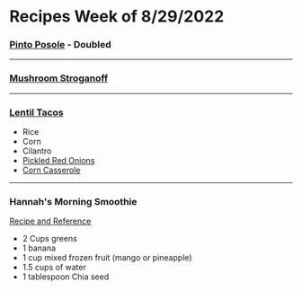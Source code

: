 # Recipes Week of 8/29/2022

### [Pinto Posole](./pintoposole.md) - Doubled

---

### [Mushroom Stroganoff](https://www.gimmesomeoven.com/mushroom-stroganoff/print-recipe/61649/)

---

### [Lentil Tacos](./CauliflowerAndLentilTacos.md)

- Rice 
- Corn 
- Cilantro
- [Pickled Red Onions](./PickedRedOnions.md)
- [Corn Casserole](https://www.allrecipes.com/recipe/15985/grandmas-corn-pudding/)

---

### Hannah's Morning Smoothie

[Recipe and Reference](https://joyfoodsunshine.com/green-smoothie/)

- 2 Cups greens
- 1 banana
- 1 cup mixed frozen fruit (mango or pineapple)
- 1.5 cups of water
- 1 tablespoon Chia seed